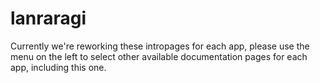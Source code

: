 # lanraragi

Currently we're reworking these intropages for each app, please use the menu on the left to select other available documentation pages for each app, including this one.

